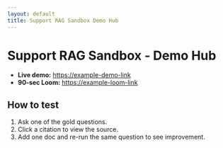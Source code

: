 ```yaml
---
layout: default
title: Support RAG Sandbox Demo Hub
---
```


# Support RAG Sandbox - Demo Hub

- **Live demo:** <https://example-demo-link>
- **90-sec Loom:** <https://example-loom-link>

## How to test
1. Ask one of the gold questions.
2. Click a citation to view the source.
3. Add one doc and re-run the same question to see improvement.